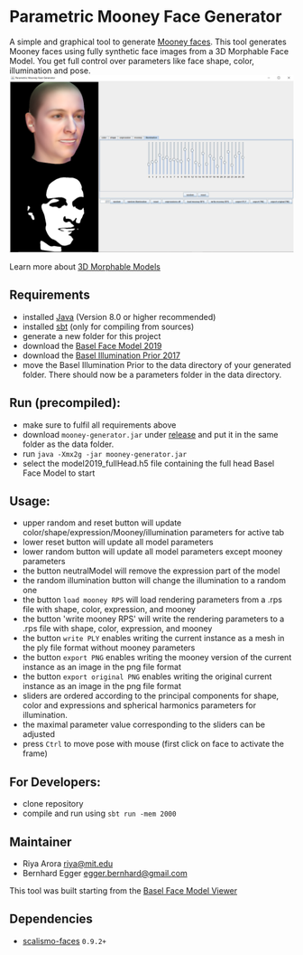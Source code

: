# Parametric Mooney Face Generator

A simple and graphical tool to generate [Mooney faces](https://en.wikipedia.org/wiki/Mooney_Face_Test).
This tool generates Mooney faces using fully synthetic face images from a 3D Morphable Face Model. You get full control over parameters like face shape, color, illumination and pose.
 ![Mooney Face Generator](Screenshot.png)
 
Learn more about [3D Morphable Models](https://arxiv.org/abs/1909.01815)

## Requirements
- installed [Java](http://www.oracle.com/technetwork/java/javase/downloads/index.html) (Version 8.0 or higher recommended)
- installed [sbt](http://www.scala-sbt.org/release/tutorial/Setup.html) (only for compiling from sources)
- generate a new folder for this project
- download the [Basel Face Model 2019](https://faces.dmi.unibas.ch/bfm/bfm2019.html)
- download the [Basel Illumination Prior 2017](https://gravis.dmi.unibas.ch/PMM/data/bip/)
- move the Basel Illumination Prior to the data directory of your generated folder. There should now be a parameters folder in the data directory.


## Run (precompiled):
- make sure to fulfil all requirements above
- download `mooney-generator.jar` under [release](https://github.com/updown2/MooneyFaceGenerator/release) and put it in the same folder as the data folder.
- run `java -Xmx2g -jar mooney-generator.jar`
- select the model2019_fullHead.h5 file containing the full head Basel Face Model to start


## Usage:
- upper random and reset button will update color/shape/expression/Mooney/illumination parameters for active tab
- lower reset button will update all model parameters
- lower random button will update all model parameters except mooney parameters
- the button neutralModel will remove the expression part of the model
- the random illumination button will change the illumination to a random one
- the button `load mooney RPS` will load rendering parameters from a .rps file with shape, color, expression, and mooney
- the button 'write mooney RPS' will write the rendering parameters to a .rps file with shape, color, expression, and mooney
- the button `write PLY` enables writing the current instance as a mesh in the ply file format without mooney parameters
- the button `export PNG` enables writing the mooney version of the current instance as an image in the png file format
- the button `export original PNG` enables writing the original current instance as an image in the png file format
- sliders are ordered according to the principal components for shape, color and expressions and spherical harmonics parameters for illumination.
- the maximal parameter value corresponding to the sliders can be adjusted
- press `Ctrl` to move pose with mouse (first click on face to activate the frame)

## For Developers:
- clone repository
- compile and run using `sbt run -mem 2000`

## Maintainer

- Riya Arora <riya@mit.edu>
- Bernhard Egger <egger.bernhard@gmail.com>

This tool was built starting from the [Basel Face Model Viewer](https://github.com/unibas-gravis/basel-face-model-viewer)

## Dependencies
- [scalismo-faces](https://github.com/unibas-gravis/scalismo-faces) `0.9.2+`